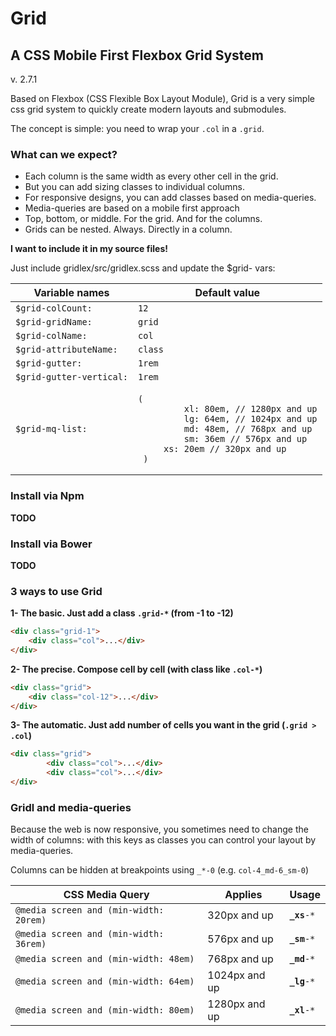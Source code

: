 # Grid
## A CSS Mobile First Flexbox Grid System

v. 2.7.1

Based on Flexbox (CSS Flexible Box Layout Module), Grid is a very simple css grid system to quickly create modern layouts and submodules.

The concept is simple: you need to wrap your `.col` in a `.grid`.

### What can we expect?
- Each column is the same width as every other cell in the grid.
- But you can add sizing classes to individual columns.
- For responsive designs, you can add classes based on media-queries.
- Media-queries are based on a mobile first approach
- Top, bottom, or middle. For the grid. And for the columns.
- Grids can be nested. Always. Directly in a column.

**I want to include it in my source files!**

Just include gridlex/src/gridlex.scss 
and 
update the $grid- vars:
<table>
    <thead>
    <tr>
        <th>Variable names</th>
        <th>Default value</th>
    </tr>
    </thead>
    <tbody>
    <tr>
        <td><code>$grid-colCount:</code></td>
        <td><code>12</code></td>
    </tr>
    <tr>
        <td><code>$grid-gridName:</code></td>
        <td><code>grid</code></td>
    </tr>
    <tr>
        <td><code>$grid-colName:</code></td>
        <td><code>col</code></td>
    </tr>
    <tr>
        <td><code>$grid-attributeName:</code></td>
        <td><code>class</code></td>
    </tr>
    <tr>
        <td><code>$grid-gutter:</code></td>
        <td><code>1rem</code></td>
    </tr>
    <tr>
        <td><code>$grid-gutter-vertical:</code></td>
        <td><code>1rem</code></td>
    </tr>
    <tr>
        <td><code>$grid-mq-list:</code></td>
        <td><pre><code>(
         xl: 80em, // 1280px and up
         lg: 64em, // 1024px and up
         md: 48em, // 768px and up
         sm: 36em // 576px and up
	 xs: 20em // 320px and up
 )</code></pre></td>
    </tr>
    </tbody>
</table>

### Install via Npm
**TODO**

### Install via Bower
**TODO**


### 3 ways to use Grid
**1- The basic. Just add a class `.grid-*` (from -1 to -12)**
```html
<div class="grid-1">
	<div class="col">...</div>
</div>
```

**2- The precise. Compose cell by cell (with class like `.col-*`)**
```html
<div class="grid">
	<div class="col-12">...</div>
</div>
```

**3- The automatic. Just add number of cells you want in the grid (`.grid > .col`)**
```html
<div class="grid">
		<div class="col">...</div>
		<div class="col">...</div>
</div>
```

### Gridl and media-queries
Because the web is now responsive, you sometimes need to change the width of columns: with this keys as classes you can control your layout by media-queries.

Columns can be hidden at breakpoints using `_*-0` (e.g. `col-4_md-6_sm-0`)
<table>
<thead>
	<tr>
		<th>CSS Media Query</th>
		<th>Applies</th>
		<th>Usage</th>
	</tr>
</thead>
<tbody>
	<tr>
		<td><code>@media screen and (min-width: 20rem)</code></td>
		<td>320px and up</td>
		<td><code><b>_xs</b>-*</code></td>
	</tr>
	<tr>
		<td><code>@media screen and (min-width: 36rem)</code></td>
		<td>576px and up</td>
		<td><code><b>_sm</b>-*</code></td>
	</tr>
	<tr>
		<td><code>@media screen and (min-width: 48em)</code></td>
		<td>768px and up</td>
		<td><code><b>_md</b>-*</code></td>
	</tr>
	<tr>
		<td><code>@media screen and (min-width: 64em)</code></td>
		<td>1024px and up</td>
		<td><code><b>_lg</b>-*</code></td>
	</tr>
	<tr>
		<td><code>@media screen and (min-width: 80em)</code></td>
		<td>1280px and up</td>
		<td><code><b>_xl</b>-*</code></td>
	</tr>
</tbody>
</table>
